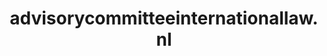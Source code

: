 ---
layout: post
title:  "advisorycommitteeinternationallaw.nl"
internal_url:  "/dutchgov/advisorycommitteeinternationallaw.nl.html"
categories: dutchgov
---